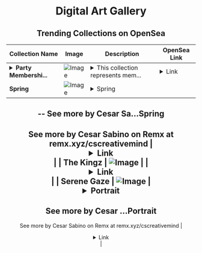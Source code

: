<div align="center">

# Digital Art Gallery

## Trending Collections on OpenSea

| Collection Name                       | Image                                                                                     | Description                       | OpenSea Link                                                                                          |
|---------------------------------------|-------------------------------------------------------------------------------------------|-----------------------------------|--------------------------------------------------------------------------------------------------------|
| **<details><summary>Party Membershi...</summary>Party Memberships: Zeta Group Capital</details>** | ![Image](https://i.seadn.io/s/raw/files/d927d3099257832e7e94bc703b32b1e5.png?w=500&auto=format?w=200&auto=format) | <details><summary>This collection represents mem...</summary>This collection represents memberships in the following Party: Zeta Group Capital. Head to https://base.party.app/party/0x1f2a96fc9e13c7d51730f0712b7eaf96d6d3edb3 to view the Party's latest activity.</details> | <details><summary>Link</summary>[Party Memberships: Zeta Group Capital](https://opensea.io/collection/party-memberships-zeta-group-capital)</details> |
| **Spring** | ![Image](https://i.seadn.io/s/raw/files/79b3e35b06cfef0fa0255f770467be3b.jpg?w=500&auto=format?w=200&auto=format) | <details><summary>Spring
--
See more by Cesar Sa...</summary>Spring
--
See more by Cesar Sabino  on Remx at remx.xyz/cscreativemind</details> | <details><summary>Link</summary>[Spring](https://opensea.io/collection/spring-657)</details> |
| **The Kingz** | ![Image](https://i.seadn.io/s/raw/files/5902dc147d67bd00a2265c149d0f5571.png?w=500&auto=format?w=200&auto=format) |  | <details><summary>Link</summary>[The Kingz](https://opensea.io/collection/the-kingz)</details> |
| **Serene Gaze** | ![Image](https://i.seadn.io/s/raw/files/4fac0447f73a41db808ae5d189ee6467.jpg?w=500&auto=format?w=200&auto=format) | <details><summary>Portrait
--
See more by Cesar ...</summary>Portrait
--
See more by Cesar Sabino  on Remx at remx.xyz/cscreativemind</details> | <details><summary>Link</summary>[Serene Gaze](https://opensea.io/collection/serene-gaze-1)</details> |

</div>
